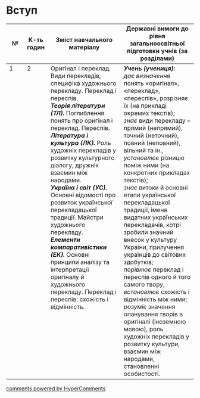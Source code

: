 <div id="hypercomments_widget" class="js-hypercomments-widget invisible"></div>

# Вступ

<table>
  <tr>
    <td width="10%" align="center"><b>№</b></td>
    <td width="10%" align="center"><b>К-ть годин</b></td>
    <td width="40%" align="center"><b>Зміст навчального матеріалу</b></td>
    <td width="40%" align="center"><b>Державні вимоги до рівня загальноосвітньої підготовки учнів (за розділами)</b></td>
  </tr>
<tbody>
  <tr>
<td width="10%" style="vertical-align:top !important;">1</td>
<td width="10%" style="vertical-align:top !important;">2</td>
    <td width="40%" style="vertical-align:top !important;">
Оригінал і переклад. Види перекладів, специфіка художнього перекладу.  Переклад і переспів. <br>
<b><i>Теорія літератури (ТЛ).</i></b> Поглиблення понять про оригінал і переклад. Переспів.    <br>
<b><i>Література і культура (ЛК).</i></b> Роль художніх перекладів у розвитку культурного діалогу, дружніх взаємин між народами.   <br>
<b><i>Україна і світ (УС).</i></b> Основні відомості про розвиток української   перекладацької традиції. Майстри художнього перекладу.  <br>
<b><i>Елементи компаративістики (ЕК).</i></b> Основні принципи аналізу та інтерпретації оригіналу й художнього перекладу. Переклад і переспів: схожість і відмінність.   
</td>
    <td width="40%" style="vertical-align:top !important;">
<i><b>Учень (учениця):</b></i><br>
<i>дає визначення</i> понять «оригінал», «переклад», «переспів», розрізняє їх (на прикладі окремих текстів);<br>
<i>знає</i> види перекладу – прямий (непрямий), точний (неточний), повний (неповний), вільний та ін., <i>установлює</i> різницю поміж ними (на конкретних прикладах текстів);<br>
<i>знає</i> витоки й основні етапи української перекладацької традиції, імена видатних українських перекладачів, котрі зробили значний внесок у культуру України, прилучення українців до світових здобутків;<br>
<i>порівнює</i> переклад і переспів одного й того самого твору, <i>встановлює</i> схожість і відмінність між ними;<br>
<i>розуміє</i> значення опанування творів в оригіналі (іноземною мовою), роль художніх перекладів у розвитку культури, взаємин між народами, становленні особистості. 
  </td>
</tbody>
</table>

<div class="js-hypercomments-container">
<a href="http://hypercomments.com" class="hc-link" title="comments widget">comments powered by HyperComments</a>
</div>